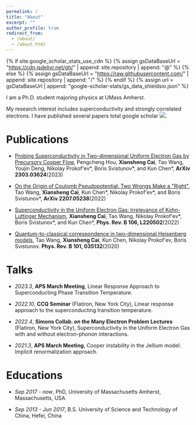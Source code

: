 ```yaml
---
permalink: /
title: "About"
excerpt: ""
author_profile: true
redirect_from: 
  - /about/
  - /about.html
---
```


{% if site.google_scholar_stats_use_cdn %}
{% assign gsDataBaseUrl = "https://cdn.jsdelivr.net/gh/" | append: site.repository | append: "@" %}
{% else %}
{% assign gsDataBaseUrl = "https://raw.githubusercontent.com/" | append: site.repository | append: "/" %}
{% endif %}
{% assign url = gsDataBaseUrl | append: "google-scholar-stats/gs_data_shieldsio.json" %}

<span class='anchor' id='about-me'></span>
I am a Ph.D. student majoring physics at UMass Amherst.

My research interest includes superconductivity and strongly correlated electrons. I have published several papers total google scholar <a href='https://scholar.google.com/citations?user=BTVksHYAAAAJ'><img src="https://img.shields.io/endpoint?url={{ url | url_encode }}&logo=Google%20Scholar&labelColor=f6f6f6&color=9cf&style=flat&label=citations"></a>.

# Publications 
<span class='anchor' id='-publications'></span>

- [Probing Superconductivity in Two-dimensional Uniform Electron Gas by Precursory Cooper Flow](https://arxiv.org/abs/2303.03624), Pengcheng Hou, **Xiansheng Cai**, Tao Wang, Youjin Deng, Nikolay Prokof'ev\*, Boris Svistunov\*, and Kun Chen\*, **ArXiv 2303.03624**(2023) <strong><span class='show_paper_citations' data='BTVksHYAAAAJ:_FxGoFyzp5QC'></span></strong>

- [On the Origin of Coulomb Pseudopotential: Two Wrongs Make a "Right"](https://arxiv.org/abs/2207.05238), Tao Wang, **Xiansheng Cai**, Kun Chen\*, Nikolay Prokof'ev\*, and Boris Svistunov\*,  **ArXiv 2207.05238**(2022) <strong><span class='show_paper_citations' data='BTVksHYAAAAJ:eQOLeE2rZwMC'></span></strong>

- [Superconductivity in the Uniform Electron Gas: Irrelevance of Kohn-Luttinger Mechanism](https://arxiv.org/abs/2202.01320), **Xiansheng Cai**, Tao Wang, Nikolay Prokof'ev\*,  Boris Svistunov\*, and Kun Chen\*, **Phys. Rev. B 106, L220502**(2022)<strong><span class='show_paper_citations' data='BTVksHYAAAAJ:YsMSGLbcyi4C'></span></strong>

- [Quantum-to-classical correspondence in two-dimensional Heisenberg models](https://journals.aps.org/prb/abstract/10.1103/PhysRevB.101.035132), Tao Wang, **Xiansheng Cai**, Kun Chen, Nikolay Prokof'ev, Boris Svistunov. **Phys. Rev. B 101, 035132**(2020)<strong><span class='show_paper_citations' data='BTVksHYAAAAJ:zYLM7Y9cAGgC'></span></strong>

# Talks
<span class='anchor' id='-invited-talks'></span>

- *2023.3*, **APS March Meeting**, Linear Response Approach to Superconducting Phase Transition Temperature.

- *2022.10*, **CCQ Seminar** (Flatiron, New York City), Linear response approach to the superconducting transition temperature.

- *2022.4*, **Simons Collab. on the Many Electron Problem Lectures** (Flatiron, New York City), Superconductivity in the Uniform Electron Gas with and without electron-phonon interactions.

- *2021.3*, **APS March Meeting**, Cooper instability in the Jellium model: Implicit renormalization approach.


# Educations
<span class='anchor' id='-educations'></span>

- *Sep 2017 - now*, PhD, University of Massachusetts Amherst, Massachusetts, USA

- *Sep 2013 - Jun 2017*, B.S. University of Science and Technology of China, Hefei, China
